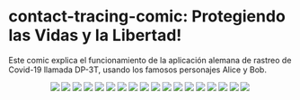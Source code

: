 # contact-tracing-comic: Protegiendo las Vidas y la Libertad!

Este comic explica el funcionamiento de la aplicación alemana de rastreo de Covid-19 llamada DP-3T, usando los famosos personajes Alice y Bob. 
<html>
<body>
<article>
	<p style="text-align: center;">
    		<img src='/panel0001.jpg'/>
		<img src='/panel0002.jpg'/>
		<img src='/panel0003.jpg'/>
		<img src='/panel0004.jpg'/>
		<img src='/panel0005.jpg'/>
		<img src='/panel0006.jpg'/>
		<img src='/panel0007.jpg'/>
		<img src='/panel0008.jpg'/>
		<img src='/panel0009.jpg'/>
		<img src='/panel0010.jpg'/>
		<img src='/panel0011.jpg'/>
		<img src='/panel0012.jpg'/>
		<img src='/panel0013.jpg'/>
		<img src='/panel0014.jpg'/>
		<img src='/panel0015.jpg'/>
		<img src='/panel0016.jpg'/>
		<img src='/panel0017.jpg'/>
		<img src='/panel0018.jpg'/>
	</p>
</article>
</body>
</html>
